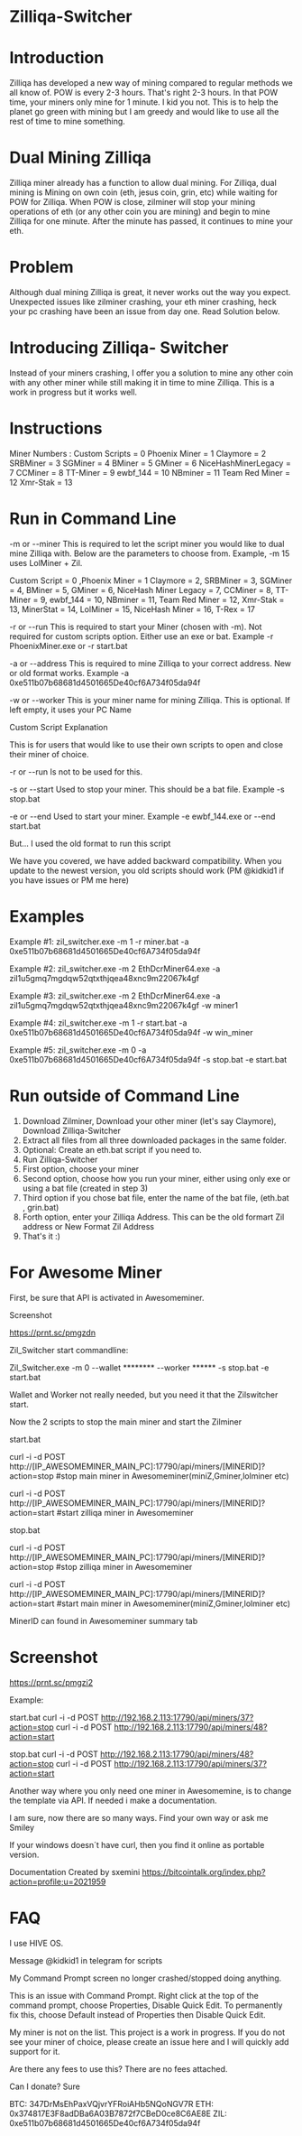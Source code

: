 # Zilliqa-Switcher

# Introduction

Zilliqa has developed a new way of mining compared to regular methods we all know of. POW is every 2-3 hours. That's right 2-3 hours. In that POW time, your miners only mine for 1 minute. I kid you not. This is to help the planet go green with mining but I am greedy and would like to use all the rest of time to mine something.

# Dual Mining Zilliqa 
Zilliqa miner already has a function to allow dual mining. For Zilliqa, dual mining is Mining on own coin (eth, jesus coin, grin, etc) while waiting for POW for Zilliqa. When POW is close, zilminer will stop your mining operations of eth (or any other coin you are mining) and begin to mine Zilliqa for one minute. After the minute has passed, it continues to mine your eth.

# Problem
Although dual mining Zilliqa is great, it never works out the way you expect. Unexpected issues like zilminer crashing, your eth miner crashing, heck your pc crashing have been an issue from day one. Read Solution below.


# Introducing Zilliqa- Switcher

Instead of your miners crashing, I offer you a solution to mine any other coin with any other miner while still making it in time to mine Zilliqa. This is a work in progress but it works well.

# Instructions

Miner Numbers :
Custom Scripts = 0
Phoenix Miner = 1 
Claymore = 2 
SRBMiner = 3 
SGMiner = 4 
BMiner = 5
GMiner = 6
NiceHashMinerLegacy = 7
CCMiner = 8 
TT-Miner = 9 
ewbf_144 = 10 
NBminer = 11 
Team Red Miner = 12 
Xmr-Stak = 13

# Run in Command Line 

-m or --miner    This is required to let the script miner you would like to dual mine Zilliqa with. Below are the parameters to choose from. Example, -m 15 uses LolMiner + Zil.

Custom Script = 0 ,Phoenix Miner = 1 Claymore = 2, SRBMiner = 3, SGMiner = 4, BMiner = 5, GMiner = 6, NiceHash Miner Legacy = 7, CCMiner = 8, TT-Miner = 9, ewbf_144 = 10, NBminer = 11, Team Red Miner = 12, Xmr-Stak = 13, MinerStat = 14, LolMiner = 15, NiceHash Miner = 16, T-Rex = 17

-r or --run   This is required to start your Miner (chosen with -m). Not required for custom scripts option. Either use an exe or bat. Example -r PhoenixMiner.exe  or -r start.bat

-a or --address    This is required to mine Zilliqa to your correct address. New or old format works. Example  -a 0xe511b07b68681d4501665De40cf6A734f05da94f

-w or --worker   This is your miner name for mining Zilliqa. This is optional. If left empty, it uses your PC Name


Custom Script Explanation

This is for users that would like to use their own scripts to open and close their miner of choice.

-r or --run   Is not to be used for this.

-s or --start   Used to stop your miner. This should be a bat file.  Example  -s stop.bat

-e or --end    Used to start your miner. Example -e ewbf_144.exe  or --end start.bat

But... I used the old format to run this script

We have you covered, we have added backward compatibility. When you update to the newest version, you old scripts should work (PM @kidkid1 if you have issues or PM me here)

# Examples

Example #1: zil_switcher.exe  -m 1 -r miner.bat  -a 0xe511b07b68681d4501665De40cf6A734f05da94f

Example #2: zil_switcher.exe -m 2 EthDcrMiner64.exe  -a zil1u5gmq7mgdqw52qtxthjqea48xnc9m22067k4gf

Example #3: zil_switcher.exe -m 2 EthDcrMiner64.exe -a zil1u5gmq7mgdqw52qtxthjqea48xnc9m22067k4gf -w miner1

Example #4: zil_switcher.exe -m 1  -r start.bat -a 0xe511b07b68681d4501665De40cf6A734f05da94f -w win_miner

Example #5: zil_switcher.exe -m 0 -a 0xe511b07b68681d4501665De40cf6A734f05da94f -s stop.bat -e start.bat

# Run outside of Command Line

1) Download Zilminer, Download your other miner (let's say Claymore), Download Zilliqa-Switcher
2) Extract all files from all three downloaded packages in the same folder.
3) Optional: Create an eth.bat script if you need to.
4) Run Zilliqa-Switcher
5) First option, choose your miner
6) Second option, choose how you run your miner, either using only exe or using a bat file (created in step 3)
7) Third option if you chose bat file, enter the name of the bat file, (eth.bat , grin.bat)
8) Forth option, enter your Zilliqa Address. This can be the old formart Zil address or New Format Zil Address
9) That's it :)

# For Awesome Miner

First, be sure that API is activated in Awesomeminer.
 
Screenshot

https://prnt.sc/pmgzdn
 
Zil_Switcher start commandline:
 
Zil_Switcher.exe -m 0 --wallet ******** --worker ****** -s stop.bat -e start.bat
 
Wallet and Worker not really needed, but you need it that the Zilswitcher start.
 
 
Now the 2 scripts to stop the main miner and start the Zilminer
 
start.bat
 
curl -i -d POST http://[IP_AWESOMEMINER_MAIN_PC]:17790/api/miners/[MINERID]?action=stop       #stop main miner in Awesomeminer(miniZ,Gminer,lolminer etc)
 
curl -i -d POST http://[IP_AWESOMEMINER_MAIN_PC]:17790/api/miners/[MINERID]?action=start #start zilliqa miner in Awesomeminer  
 
stop.bat
 
curl -i -d POST http://[IP_AWESOMEMINER_MAIN_PC]:17790/api/miners/[MINERID]?action=stop   #stop zilliqa miner in Awesomeminer  
 
curl -i -d POST http://[IP_AWESOMEMINER_MAIN_PC]:17790/api/miners/[MINERID]?action=start #start main miner in Awesomeminer(miniZ,Gminer,lolminer etc)

 
MinerID can found in Awesomeminer summary tab

# Screenshot

https://prnt.sc/pmgzi2

Example:
 
start.bat curl -i -d POST http://192.168.2.113:17790/api/miners/37?action=stop curl -i -d POST http://192.168.2.113:17790/api/miners/48?action=start
 
stop.bat curl -i -d POST http://192.168.2.113:17790/api/miners/48?action=stop curl -i -d POST http://192.168.2.113:17790/api/miners/37?action=start
 
Another way where you only need one miner in Awesomemine, is to change the template via API.  If needed i make a documentation.
 
I am sure, now there are so many ways. Find your own way or ask me Smiley
 
If your windows doesn´t have curl, then you find it online as portable version.

Documentation Created by sxemini https://bitcointalk.org/index.php?action=profile;u=2021959


# FAQ

I use HIVE OS.

Message @kidkid1 in telegram for scripts

My Command Prompt screen no longer crashed/stopped doing anything.

This is an issue with Command Prompt. Right click at the top of the command prompt, choose Properties, Disable Quick Edit. To permanently fix this, choose Default instead of Properties then Disable Quick Edit.

My miner is not on the list.
This project is a work in progress. If you do not see your miner of choice, please create an issue here and I will quickly add support for it.

Are there any fees to use this?
There are no fees attached.

Can I donate?
Sure

BTC: 347DrMsEhPaxVQjvrYFRoiAHb5NQoNGV7R
ETH: 0x374817E3F8adDBa6A03B7872f7CBeD0ce8C6AE8E
ZIL: 0xe511b07b68681d4501665De40cf6A734f05da94f

